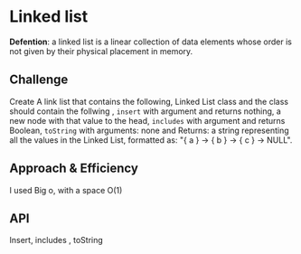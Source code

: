 # Linked list <br>

**Defention**: a linked list is a linear collection of data elements whose order is not given by their physical placement in memory. <br>

## Challenge <br>

Create A link list that contains the following, Linked List class and the class should contain the follwing , ```insert``` with argument and returns nothing, a new node with that value to the head, ```includes``` with argument and returns Boolean,  `toString` with arguments: none and Returns: a string representing all the values in the Linked List, formatted as: "{ a } -> { b } -> { c } -> NULL". 

## Approach & Efficiency
I used Big o, with a space O(1) 


## API 
Insert, includes , toString 
